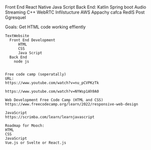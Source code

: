 Front End
  React Native
  Java Script
Back End:
  Katlin
  Spring boot
Audio Streaming
  C++
  WebRTC
Infilstucture
  AWS
  Appachy cafca
  RedIS
  Post Ggresquel


  Goals:
    Get HTML code working effiently
    
    TextWebsite
      Front End Development
          HTML
          CSS
          Java Script
      Back End
        node js


    Free code camp (seperatally)
    URL:
    https://www.youtube.com/watch?v=nu_pCVPKzTk

    https://www.youtube.com/watch?v=NYWsp1Ah9A0

    Web Development Free Code Camp (HTML and CSS)
    https://www.freecodecamp.org/learn/2022/responsive-web-design

    JavaScript 
    https://scrimba.com/learn/learnjavascript

    Roadmap for Mooch:
    HTML 
    CSS 
    JavaScript 
    Vue.js or Svelte or React.js 